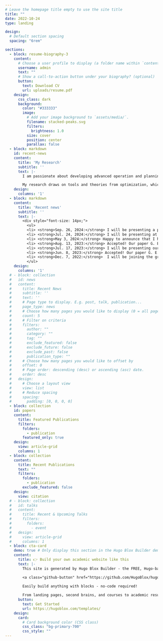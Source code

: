 ```yaml
---
# Leave the homepage title empty to use the site title
title: ""
date: 2022-10-24
type: landing

design:
  # Default section spacing
  spacing: "6rem"

sections:
  - block: resume-biography-3
    content:
      # Choose a user profile to display (a folder name within `content/authors/`)
      username: admin
      text: ""
      # Show a call-to-action button under your biography? (optional)
      button:
        text: Download CV
        url: uploads/resume.pdf
    design:
      css_class: dark
      background:
        color: "#333333"
        image:
          # Add your image background to `assets/media/`.
          filename: stacked-peaks.svg
          filters:
            brightness: 1.0
          size: cover
          position: center
          parallax: false
  - block: markdown
    id: recent-news
    content:
      title: 'My Research'
      subtitle: ''
      text: |-
        I am passionate about developing advanced operation and planning tools for large-scale electric energy systems, enabling efficient, reliable, and secure decarbonization. My research agenda is centered around analyzing, designing, and improving principled and data-driven models and solution algorithms to address the pressing challenges of sustainable electric energy systems.

        My research draws on tools and theories from optimization, which allows us to articulate goals, tradeoffs, and restrictions, machine learning and artificial intelligence, which helps us leverage data to understand and act on systems, and large-scale optimization techniques, which establish the framework for solving massive optimization problems arising in modern networked systems. 
    design:
      columns: '1'
  - block: markdown
    content:
      title: 'Recent news'
      subtitle: ''
      text: |-
        <div style="font-size: 14px;">
          <ul>
          <li> <strong>Sep. 26, 2024:</strong> I will be presenting a poster  in "Learning to tune low-fidelity optimization models" at the launching event of the Center for Operations and Optimization in Process Systems (COOPS) at Purdue University.</li>
          <li> <strong>Jul. 24, 2024:</strong> I will be presenting at the panel "Outstanding Doctoral Dissertation in Power and Energy Systems" at IEEE PES General Meeting in Seattle.</li>
          <li> <strong>May 3, 2024:</strong> Happy to announce that I have been selected as a finalist for the 2024 IEEE PES PEEC Outstanding Doctoral Dissertation Award.</li>
          <li> <strong>Aug. 13, 2023:</strong> Accepted! Our paper G. E. Constante-Flores, Antonio J. Conejo, and Feng Qiu, "Daily Scheduling of Generating Units with Natural-Gas Market Constraints" has been accepted for publication in the European Journal of Operational Research. </li>
          <li> <strong>Jul. 17, 2023:</strong> I will be presenting our work in "Security-Constrained Unit Commitment: A Decomposition Approach Embodying Kron Reduction" at the International Conference in Stochastic Programming in Davis, CA.</li>
          <li> <strong>Jun. 8, 2023:</strong> Accepted! Our paper G. E. Constante-Flores and Antonio J. Conejo, "Security-Constrained Unit Commitment: A Decomposition Approach Embodying Kron Reduction" has been accepted for publication in the European Journal of Operational Research. </li>
          <li> <strong>Dec. 7, 2022:</strong>  I will be joining the group of Prof. Can li at Purdue University in January 2023 as a postdoctoral researcher.</li>					
          </ul>
    design:
      columns: '1'
  # - block: collection
  #   id: news
  #   content:
  #     title: Recent News
  #     subtitle: ''
  #     text: ''
  #     # Page type to display. E.g. post, talk, publication...
  #     page_type: news
  #     # Choose how many pages you would like to display (0 = all pages)
  #     count: 5
  #     # Filter on criteria
  #     filters:
  #       author: ""
  #       category: ""
  #       tag: ""
  #       exclude_featured: false
  #       exclude_future: false
  #       exclude_past: false
  #       publication_type: ""
  #     # Choose how many pages you would like to offset by
  #     offset: 0
  #     # Page order: descending (desc) or ascending (asc) date.
  #     order: desc
  #   design:
  #     # Choose a layout view
  #     view: list
  #     # Reduce spacing
  #     spacing:
  #       padding: [0, 0, 0, 0]
  - block: collection
    id: papers
    content:
      title: Featured Publications
      filters:
        folders:
          - publication
        featured_only: true
    design:
      view: article-grid
      columns: 1
  - block: collection
    content:
      title: Recent Publications
      text: ""
      filters:
        folders:
          - publication
        exclude_featured: false
    design:
      view: citation
  # - block: collection
  #   id: talks
  #   content:
  #     title: Recent & Upcoming Talks
  #     filters:
  #       folders:
  #         - event
  #   design:
  #     view: article-grid
  #     columns: 1
  - block: cta-card
    demo: true # Only display this section in the Hugo Blox Builder demo site
    content:
      title: 👉 Build your own academic website like this
      text: |-
        This site is generated by Hugo Blox Builder - the FREE, Hugo-based open source website builder trusted by 250,000+ academics like you.

        <a class="github-button" href="https://github.com/HugoBlox/hugo-blox-builder" data-color-scheme="no-preference: light; light: light; dark: dark;" data-icon="octicon-star" data-size="large" data-show-count="true" aria-label="Star HugoBlox/hugo-blox-builder on GitHub">Star</a>

        Easily build anything with blocks - no-code required!
        
        From landing pages, second brains, and courses to academic resumés, conferences, and tech blogs.
      button:
        text: Get Started
        url: https://hugoblox.com/templates/
    design:
      card:
        # Card background color (CSS class)
        css_class: "bg-primary-700"
        css_style: ""
---
```

